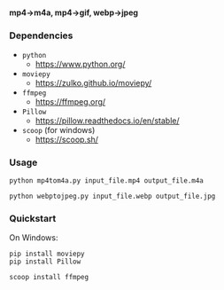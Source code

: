 #### mp4->m4a, mp4->gif, webp->jpeg

### Dependencies

- `python`
  - https://www.python.org/
- `moviepy`
  - https://zulko.github.io/moviepy/
- `ffmpeg`
  - https://ffmpeg.org/
- `Pillow`
  - https://pillow.readthedocs.io/en/stable/
- `scoop` (for windows)
  - https://scoop.sh/

### Usage

```
python mp4tom4a.py input_file.mp4 output_file.m4a
```

```
python webptojpeg.py input_file.webp output_file.jpg
```

### Quickstart

On Windows:

```
pip install moviepy
pip install Pillow
```

```
scoop install ffmpeg
```

